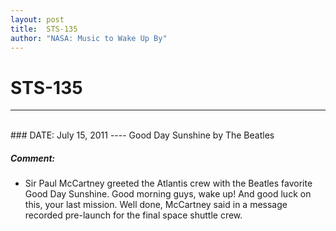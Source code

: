 ```yaml
---
layout: post
title:  STS-135
author: "NASA: Music to Wake Up By"
---
```


# STS-135
----
<br/>
### DATE: July 15, 2011
----
Good Day Sunshine by The Beatles

##### Comment:
* Sir Paul McCartney greeted the Atlantis crew with the Beatles favorite Good Day Sunshine. Good morning guys, wake up! And good luck on this, your last mission. Well done, McCartney said in a message recorded pre-launch for the final space shuttle crew.
